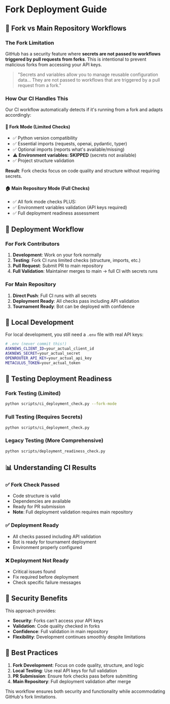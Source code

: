 # Fork Deployment Guide

## 🔄 Fork vs Main Repository Workflows

### The Fork Limitation

GitHub has a security feature where **secrets are not passed to workflows triggered by pull requests from forks**. This is intentional to prevent malicious forks from accessing your API keys.

> "Secrets and variables allow you to manage reusable configuration data... They are not passed to workflows that are triggered by a pull request from a fork."

### How Our CI Handles This

Our CI workflow automatically detects if it's running from a fork and adapts accordingly:

#### 🍴 Fork Mode (Limited Checks)
- ✅ Python version compatibility
- ✅ Essential imports (requests, openai, pydantic, typer)
- ✅ Optional imports (reports what's available/missing)
- ⚠️ **Environment variables: SKIPPED** (secrets not available)
- ✅ Project structure validation

**Result**: Fork checks focus on code quality and structure without requiring secrets.

#### 🏠 Main Repository Mode (Full Checks)
- ✅ All fork mode checks PLUS:
- ✅ Environment variables validation (API keys required)
- ✅ Full deployment readiness assessment

## 🚀 Deployment Workflow

### For Fork Contributors

1. **Development**: Work on your fork normally
2. **Testing**: Fork CI runs limited checks (structure, imports, etc.)
3. **Pull Request**: Submit PR to main repository
4. **Full Validation**: Maintainer merges to main → full CI with secrets runs

### For Main Repository

1. **Direct Push**: Full CI runs with all secrets
2. **Deployment Ready**: All checks pass including API validation
3. **Tournament Ready**: Bot can be deployed with confidence

## 🔧 Local Development

For local development, you still need a `.env` file with real API keys:

```bash
# .env (never commit this!)
ASKNEWS_CLIENT_ID=your_actual_client_id
ASKNEWS_SECRET=your_actual_secret
OPENROUTER_API_KEY=your_actual_api_key
METACULUS_TOKEN=your_actual_token
```

## 🧪 Testing Deployment Readiness

### Fork Testing (Limited)
```bash
python scripts/ci_deployment_check.py --fork-mode
```

### Full Testing (Requires Secrets)
```bash
python scripts/ci_deployment_check.py
```

### Legacy Testing (More Comprehensive)
```bash
python scripts/deployment_readiness_check.py
```

## 📊 Understanding CI Results

### ✅ Fork Check Passed
- Code structure is valid
- Dependencies are available
- Ready for PR submission
- **Note**: Full deployment validation requires main repository

### ✅ Deployment Ready
- All checks passed including API validation
- Bot is ready for tournament deployment
- Environment properly configured

### ❌ Deployment Not Ready
- Critical issues found
- Fix required before deployment
- Check specific failure messages

## 🔐 Security Benefits

This approach provides:
- **Security**: Forks can't access your API keys
- **Validation**: Code quality checked in forks
- **Confidence**: Full validation in main repository
- **Flexibility**: Development continues smoothly despite limitations

## 🎯 Best Practices

1. **Fork Development**: Focus on code quality, structure, and logic
2. **Local Testing**: Use real API keys for full validation
3. **PR Submission**: Ensure fork checks pass before submitting
4. **Main Repository**: Full deployment validation after merge

This workflow ensures both security and functionality while accommodating GitHub's fork limitations.
